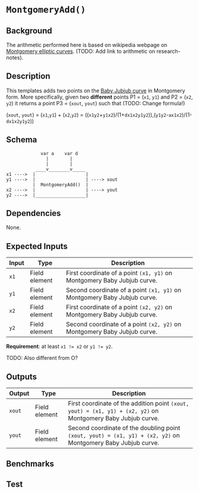 # `MontgomeryAdd()`

## Background

The arithmetic performed here is based on wikipedia webpage on [Montgomery elliptic curves](https://en.wikipedia.org/wiki/Montgomery_curve). (TODO: Add link to arithmetic on research-notes).

<!--               1 + y       1 + y
    [u, v] = [ -------  , ---------- ]
                1 - y      (1 - y)x

 -->

## Description

This templates adds two points on the [Baby Jubjub curve](https://github.com/barryWhiteHat/baby_jubjub) in Montgomery form. More specifically, given two **different** points P1 = (`x1`, `y1`) and P2 = (`x2`, `y2`) it returns a point P3 = (`xout`, `yout`)  such that (TODO: Change formula!)

(`xout`, `yout`) =  (`x1`,`y1`) + (`x2`,`y2`) 
        = ((`x1y2`+`y1x2`)/(1+`dx1x2y1y2`)),(`y1y2`-`ax1x2`)/(1-`dx1x2y1y2`))

## Schema

```
             var a    var d
               |        |
               |        |
           ____v________v_____     
x1 ---->  |                   |
y1 ---->  |                   | ----> xout
          |  MontgomeryAdd()  |
x2 ---->  |                   | ----> yout
y2 ---->  |___________________|     
```

## Dependencies

None.

## Expected Inputs

| Input         | Type           | Description         |                                            
| ------------- | -------------  | -------------       | 
| `x1`          | Field element  | First coordinate of a point `(x1, y1)` on Montgomery Baby Jubjub curve.  |
| `y1`          | Field element  | Second coordinate of a point `(x1, y1)` on Montgomery Baby Jubjub curve.  |
| `x2`          | Field element  | First coordinate of a point `(x2, y2)` on Montgomery Baby Jubjub curve.  |
| `y2`          | Field element  | Second coordinate of a point `(x2, y2)` on Montgomery Baby Jubjub curve.  |

**Requirement**: at least `x1 != x2` or `y1 != y2`.

TODO: Also different from O?

## Outputs

| Output        | Type           | Description     |
| ------------- | -------------  | ----------      | 
| `xout`        | Field element  | First coordinate of the addition point `(xout, yout) = (x1, y1) + (x2, y2)` on Montgomery Baby Jubjub curve. |
| `yout`        | Field element  | Second coordinate of the doubling point `(xout, yout) = (x1, y1) + (x2, y2)` on Montgomery Baby Jubjub curve. |

## Benchmarks 

## Test